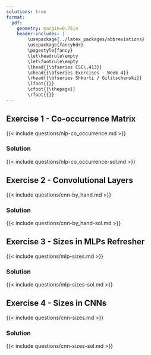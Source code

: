 ```yaml
---
solutions: true
format:
  pdf:
    geometry: margin=0.75in
    header-includes: |
        \usepackage{../latex_packages/abbreviations}
        \usepackage{fancyhdr}
        \pagestyle{fancy}
        \let\headrule\empty
        \let\footrule\empty
        \lhead{{\bfseries CSC\,413}}
        \chead{{\bfseries Exercises - Week 4}}
        \rhead{{\bfseries Shkurti / Gilitschenski}}
        \lfoot{{}}
        \cfoot{{\thepage}}
        \rfoot{{}}
---
```

## Exercise 1 - Co-occurrence Matrix
{{< include questions/nlp-co_occurrence.md >}}

### Solution
{{< include questions/nlp-co_occurrence-sol.md >}}

## Exercise 2 - Convolutional Layers
{{< include questions/cnn-by_hand.md >}}

### Solution
{{< include questions/cnn-by_hand-sol.md >}}

## Exercise 3 - Sizes in MLPs Refresher
{{< include questions/mlp-sizes.md >}}

### Solution
{{< include questions/mlp-sizes-sol.md >}}

## Exercise 4 - Sizes in CNNs
{{< include questions/cnn-sizes.md >}}

### Solution
{{< include questions/cnn-sizes-sol.md >}}
